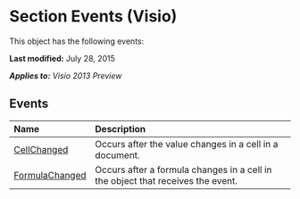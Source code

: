 
# Section Events (Visio)
This object has the following events:

 **Last modified:** July 28, 2015

 _**Applies to:** Visio 2013 Preview_

## Events



|**Name**|**Description**|
|:-----|:-----|
| [CellChanged](0cc2d659-ac37-9a2e-38de-e5b915d19366.md)|Occurs after the value changes in a cell in a document.|
| [FormulaChanged](809b79cb-f9b1-cd6c-ad9f-3f74bff6f5ee.md)|Occurs after a formula changes in a cell in the object that receives the event.|
